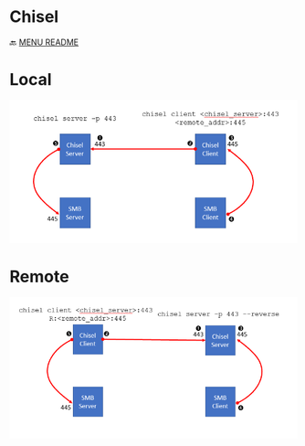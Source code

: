 Chisel
===
🔙 [MENU README](./Pivot%20&%20Double%20Pivot.md)

# Local
![](./Chisel%20Local.png)

# Remote
![](./Chisel%20Remote.png)